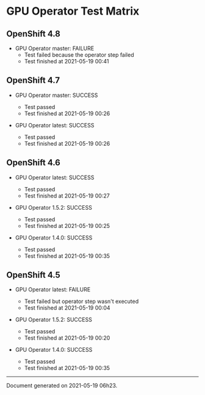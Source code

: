 
GPU Operator Test Matrix
========================

OpenShift 4.8
-------------

* GPU Operator master: FAILURE
  - Test failed because the operator step failed
  - Test finished at 2021-05-19 00:41

OpenShift 4.7
-------------

* GPU Operator master: SUCCESS
  - Test passed
  - Test finished at 2021-05-19 00:26

* GPU Operator latest: SUCCESS
  - Test passed
  - Test finished at 2021-05-19 00:26

OpenShift 4.6
-------------

* GPU Operator latest: SUCCESS
  - Test passed
  - Test finished at 2021-05-19 00:27

* GPU Operator 1.5.2: SUCCESS
  - Test passed
  - Test finished at 2021-05-19 00:25

* GPU Operator 1.4.0: SUCCESS
  - Test passed
  - Test finished at 2021-05-19 00:35

OpenShift 4.5
-------------

* GPU Operator latest: FAILURE
  - Test failed but operator step wasn't executed
  - Test finished at 2021-05-19 00:04

* GPU Operator 1.5.2: SUCCESS
  - Test passed
  - Test finished at 2021-05-19 00:20

* GPU Operator 1.4.0: SUCCESS
  - Test passed
  - Test finished at 2021-05-19 00:35


---
Document generated on 2021-05-19 06h23.
